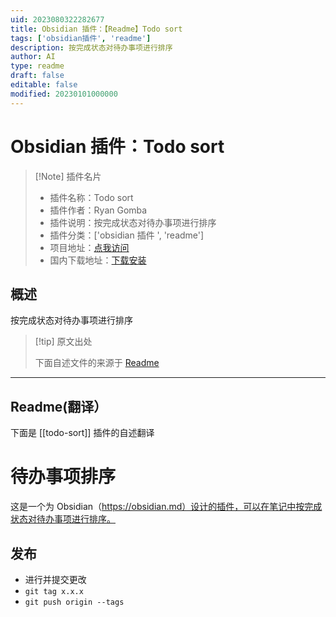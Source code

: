 ```yaml
---
uid: 2023080322282677
title: Obsidian 插件：【Readme】Todo sort
tags: ['obsidian插件', 'readme']
description: 按完成状态对待办事项进行排序
author: AI
type: readme
draft: false
editable: false
modified: 20230101000000
---
```


# Obsidian 插件：Todo sort

> [!Note] 插件名片
> - 插件名称：Todo sort
> - 插件作者：Ryan Gomba
> - 插件说明：按完成状态对待办事项进行排序
> - 插件分类：['obsidian 插件 ', 'readme']
> - 项目地址：[点我访问](https://github.com/ryangomba/obsidian-todo-sort)
> - 国内下载地址：[下载安装](https://pkmer.cn/products/plugin/pluginMarket/?todo-sort)

## 概述

按完成状态对待办事项进行排序

> [!tip] 原文出处
>
>下面自述文件的来源于 [Readme](https://ghproxy.net/https://raw.githubusercontent.com/ryangomba/obsidian-todo-sort/main/README.md)
>

---

## Readme(翻译）

下面是 [[todo-sort]] 插件的自述翻译

# 待办事项排序

这是一个为 Obsidian（<https://obsidian.md）设计的插件，可以在笔记中按完成状态对待办事项进行排序。>

## 发布

- 进行并提交更改
- `git tag x.x.x`
- `git push origin --tags`



